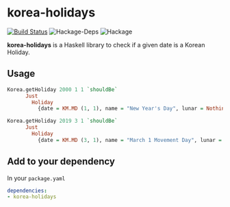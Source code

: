 # korea-holidays

[![Build Status](https://travis-ci.com/kkweon/korea-holidays.svg?branch=master)](https://travis-ci.com/kkweon/korea-holidays)
![Hackage-Deps](https://img.shields.io/hackage-deps/v/korea-holidays.svg)
![Hackage](https://img.shields.io/hackage/v/korea-holidays.svg)

**korea-holidays** is a Haskell library to check if a given date is a Korean
Holiday.

## Usage

```haskell
Korea.getHoliday 2000 1 1 `shouldBe`
      Just
        Holiday
          {date = KM.MD (1, 1), name = "New Year's Day", lunar = Nothing}

Korea.getHoliday 2019 3 1 `shouldBe`
      Just
        Holiday
          {date = KM.MD (3, 1), name = "March 1 Movement Day", lunar = Nothing}
```

## Add to your dependency

In your `package.yaml`

```yaml
dependencies:
- korea-holidays
```
